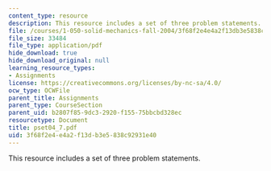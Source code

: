 ```yaml
---
content_type: resource
description: This resource includes a set of three problem statements.
file: /courses/1-050-solid-mechanics-fall-2004/3f68f2e4e4a2f13db3e5838c92931e40_pset04_7.pdf
file_size: 33484
file_type: application/pdf
hide_download: true
hide_download_original: null
learning_resource_types:
- Assignments
license: https://creativecommons.org/licenses/by-nc-sa/4.0/
ocw_type: OCWFile
parent_title: Assignments
parent_type: CourseSection
parent_uid: b2807f85-9dc3-2920-f155-75bbcbd328ec
resourcetype: Document
title: pset04_7.pdf
uid: 3f68f2e4-e4a2-f13d-b3e5-838c92931e40
---
```

This resource includes a set of three problem statements.